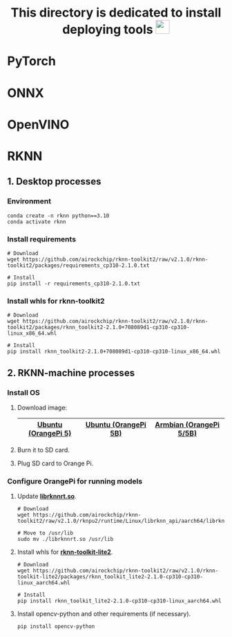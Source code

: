 <h1 
    align="center">This directory is dedicated to install deploying tools 
    <img src="https://github.com/blackcater/blackcater/raw/main/images/Hi.gif" height="32"/>
</h1>

# PyTorch
# ONNX
# OpenVINO
# RKNN

## 1. Desktop processes
### Environment
```
conda create -n rknn python==3.10
conda activate rknn
```
### Install requirements
```
# Download
wget https://github.com/airockchip/rknn-toolkit2/raw/v2.1.0/rknn-toolkit2/packages/requirements_cp310-2.1.0.txt

# Install
pip install -r requirements_cp310-2.1.0.txt
```
### Install whls for rknn-toolkit2
```
# Download
wget https://github.com/airockchip/rknn-toolkit2/raw/v2.1.0/rknn-toolkit2/packages/rknn_toolkit2-2.1.0+708089d1-cp310-cp310-linux_x86_64.whl

# Install
pip install rknn_toolkit2-2.1.0+708089d1-cp310-cp310-linux_x86_64.whl
```

## 2. RKNN-machine processes
### Install OS
1. Download image:

      | [Ubuntu (OrangePi 5)](https://drive.google.com/drive/folders/1i5zQOg1GIA4_VNGikFl2nPM0Y2MBw2M0) | [Ubuntu (OrangePi 5B)](https://drive.google.com/drive/folders/1xhP1KeW_hL5Ka4nDuwBa8N40U8BN0AC9) | [Armbian (OrangePi 5/5B)](https://www.armbian.com/orangepi-5/) |
      | :---: | :---: | :---: |

  2. Burn it to SD card.

  3. Plug SD card to Orange Pi.

### Configure OrangePi for running models

  1. Update [**librknnrt.so**](https://github.com/airockchip/rknn-toolkit2/blob/v2.1.0/rknpu2/runtime/Linux/librknn_api/aarch64/).

      ```
      # Download
      wget https://github.com/airockchip/rknn-toolkit2/raw/v2.1.0/rknpu2/runtime/Linux/librknn_api/aarch64/librknnrt.so

      # Move to /usr/lib
      sudo mv ./librknnrt.so /usr/lib
      ```

  2. Install whls for [**rknn-toolkit-lite2**](https://github.com/airockchip/rknn-toolkit2/tree/v2.1.0/rknn-toolkit-lite2/packages).

      ```
      # Download
      wget https://github.com/airockchip/rknn-toolkit2/raw/v2.1.0/rknn-toolkit-lite2/packages/rknn_toolkit_lite2-2.1.0-cp310-cp310-linux_aarch64.whl

      # Install
      pip install rknn_toolkit_lite2-2.1.0-cp310-cp310-linux_aarch64.whl
      ```

  3. Install opencv-python and other requirements (if necessary).

      ```
      pip install opencv-python
      ```